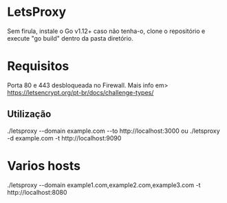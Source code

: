 # LetsProxy

Sem firula, instale o Go v1.12+ caso não tenha-o, clone o repositório e execute "go build" dentro da pasta diretório.

# Requisitos

Porta 80 e 443 desbloqueada no Firewall.
Mais info em> https://letsencrypt.org/pt-br/docs/challenge-types/


## Utilização
>
./letsproxy --domain example.com --to http://localhost:3000
ou
./letsproxy -d example.com -t http://localhost:9090

# Varios hosts
./letsproxy --domain example1.com,example2.com,example3.com -t http://localhost:8080
```

